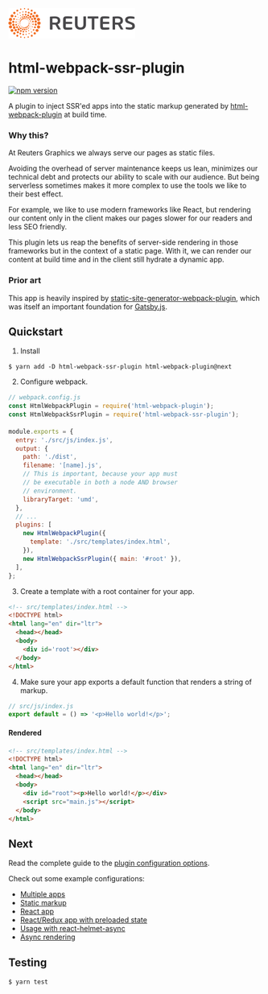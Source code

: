 ![](badge.svg)

# html-webpack-ssr-plugin

[![npm version](https://badge.fury.io/js/html-webpack-ssr-plugin.svg)](https://badge.fury.io/js/html-webpack-ssr-plugin)

A plugin to inject SSR'ed apps into the static markup generated by [html-webpack-plugin](https://github.com/jantimon/html-webpack-plugin) at build time.

### Why this?

At Reuters Graphics we always serve our pages as static files.

Avoiding the overhead of server maintenance keeps us lean, minimizes our technical debt and protects our ability to scale with our audience. But being serverless sometimes makes it more complex to use the tools we like to their best effect.

For example, we like to use modern frameworks like React, but rendering our content only in the client makes our pages slower for our readers and less SEO friendly.

This plugin lets us reap the benefits of server-side rendering in those frameworks but in the context of a static page. With it, we can render our content at build time and in the client still hydrate a dynamic app.

### Prior art

This app is heavily inspired by [static-site-generator-webpack-plugin](https://github.com/markdalgleish/static-site-generator-webpack-plugin), which was itself an important foundation for [Gatsby.js](https://www.gatsbyjs.org/).

## Quickstart

1. Install
  ```
  $ yarn add -D html-webpack-ssr-plugin html-webpack-plugin@next
  ```

2. Configure webpack.
  ```javascript
  // webpack.config.js
  const HtmlWebpackPlugin = require('html-webpack-plugin');
  const HtmlWebpackSsrPlugin = require('html-webpack-ssr-plugin');

  module.exports = {
    entry: './src/js/index.js',
    output: {
      path: './dist',
      filename: '[name].js',
      // This is important, because your app must
      // be executable in both a node AND browser
      // environment.
      libraryTarget: 'umd',
    },
    // ...
    plugins: [
      new HtmlWebpackPlugin({
        template: './src/templates/index.html',
      }),
      new HtmlWebpackSsrPlugin({ main: '#root' }),
    ],
  };
  ```

3. Create a template with a root container for your app.
  ```html
  <!-- src/templates/index.html -->
  <!DOCTYPE html>
  <html lang="en" dir="ltr">
    <head></head>
    <body>
      <div id='root'></div>
    </body>
  </html>
  ```

4. Make sure your app exports a default function that renders a string of markup.
  ```javascript
  // src/js/index.js
  export default = () => '<p>Hello world!</p>';
  ```

#### Rendered

```html
<!-- src/templates/index.html -->
<!DOCTYPE html>
<html lang="en" dir="ltr">
  <head></head>
  <body>
    <div id="root"><p>Hello world!</p></div>
    <script src="main.js"></script>
  </body>
</html>
```

## Next

Read the complete guide to the [plugin configuration options](docs/options.md).

Check out some example configurations:

- [Multiple apps](docs/multiple.md)
- [Static markup](docs/static.md)
- [React app](docs/react.md)
- [React/Redux app with preloaded state](docs/redux.md)
- [Usage with react-helmet-async](docs/helmet.md)
- [Async rendering](docs/async.md)


## Testing

```
$ yarn test
```
